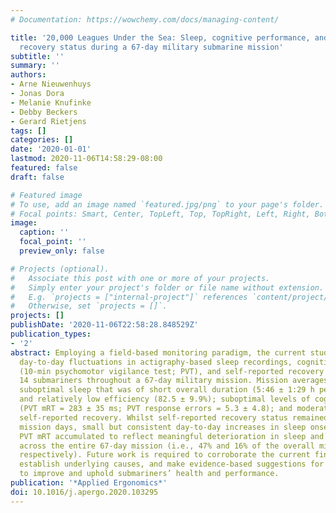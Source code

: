 ```yaml
---
# Documentation: https://wowchemy.com/docs/managing-content/

title: '20,000 Leagues Under the Sea: Sleep, cognitive performance, and self-reported
  recovery status during a 67-day military submarine mission'
subtitle: ''
summary: ''
authors:
- Arne Nieuwenhuys
- Jonas Dora
- Melanie Knufinke
- Debby Beckers
- Gerard Rietjens
tags: []
categories: []
date: '2020-01-01'
lastmod: 2020-11-06T14:58:29-08:00
featured: false
draft: false

# Featured image
# To use, add an image named `featured.jpg/png` to your page's folder.
# Focal points: Smart, Center, TopLeft, Top, TopRight, Left, Right, BottomLeft, Bottom, BottomRight.
image:
  caption: ''
  focal_point: ''
  preview_only: false

# Projects (optional).
#   Associate this post with one or more of your projects.
#   Simply enter your project's folder or file name without extension.
#   E.g. `projects = ["internal-project"]` references `content/project/deep-learning/index.md`.
#   Otherwise, set `projects = []`.
projects: []
publishDate: '2020-11-06T22:58:28.848529Z'
publication_types:
- '2'
abstract: Employing a field-based monitoring paradigm, the current study examined
  day-to-day fluctuations in actigraphy-based sleep recordings, cognitive performance
  (10-min psychomotor vigilance test; PVT), and self-reported recovery status among
  14 submariners throughout a 67-day military mission. Mission averages reflected
  suboptimal sleep that was of short overall duration (5:46 ± 1:29 h per 24-h day)
  and relatively low efficiency (82.5 ± 9.9%); suboptimal levels of cognitive performance
  (PVT mRT = 283 ± 35 ms; PVT response errors = 5.3 ± 4.8); and moderate levels of
  self-reported recovery. Whilst self-reported recovery status remained stable across
  mission days, small but consistent day-to-day increases in sleep onset latency and
  PVT mRT accumulated to reflect meaningful deterioration in sleep and cognitive performance
  across the entire 67-day mission (i.e., 47% and 16% of the overall mission average,
  respectively). Future work is required to corroborate the current findings, firmly
  establish underlying causes, and make evidence-based suggestions for interventions
  to improve and uphold submariners’ health and performance.
publication: '*Applied Ergonomics*'
doi: 10.1016/j.apergo.2020.103295
---
```

